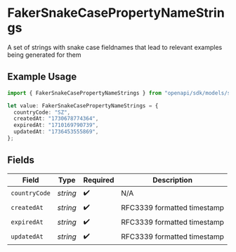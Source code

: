 # FakerSnakeCasePropertyNameStrings

A set of strings with snake case fieldnames that lead to relevant examples being generated for them

## Example Usage

```typescript
import { FakerSnakeCasePropertyNameStrings } from "openapi/sdk/models/shared";

let value: FakerSnakeCasePropertyNameStrings = {
  countryCode: "SZ",
  createdAt: "1730678774364",
  expiredAt: "1710169790739",
  updatedAt: "1736453555869",
};
```

## Fields

| Field                       | Type                        | Required                    | Description                 |
| --------------------------- | --------------------------- | --------------------------- | --------------------------- |
| `countryCode`               | *string*                    | :heavy_check_mark:          | N/A                         |
| `createdAt`                 | *string*                    | :heavy_check_mark:          | RFC3339 formatted timestamp |
| `expiredAt`                 | *string*                    | :heavy_check_mark:          | RFC3339 formatted timestamp |
| `updatedAt`                 | *string*                    | :heavy_check_mark:          | RFC3339 formatted timestamp |